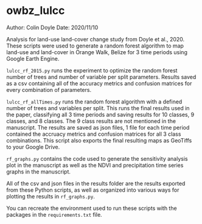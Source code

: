 # owbz_lulcc
Author: Colin Doyle
Date: 2020/11/10

Analysis for land-use land-cover change study from Doyle et al., 2020. These scripts were used to generate a random forest algorithm to map land-use and land-cover in Orange Walk, Belize for 3 time periods using Google Earth Engine.

`lulcc_rf_2015.py` runs the experiment to optimize the random forest number of trees and number of variable per split parameters. Results saved as a csv containing all of the accuracy metrics and confusion matrices for every combination of parameters.

`lulcc_rf_allTimes.py` runs the random forest algorithm with a defined number of trees and variables per split. This runs the final results used in the paper, classifying all 3 time periods and saving results for 10 classes, 9 classes, and 8 classes. The 9 class results are not mentioned in the manuscript. The results are saved as json files, 1 file for each time period contained the accruacy metrics and confusion matrices for all 3 class combinations. This script also exports the final resulting maps as GeoTiffs to your Google Drive.

`rf_graphs.py` contains the code used to generate the sensitivity analysis plot in the manuscript as well as the NDVI and precipitation time series graphs in the manuscript.

All of the csv and json files in the results folder are the results exported from these Python scripts, as well as organized into various ways for plotting the results in `rf_graphs.py`. 

You can recreate the environment used to run these scripts with the packages in the `requirements.txt` file.
